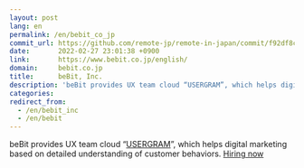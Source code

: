 ```yaml
---
layout: post
lang: en
permalink: /en/bebit_co_jp
commit_url: https://github.com/remote-jp/remote-in-japan/commit/f92df8c6700ff249a17c8c833d9ee7a63286fc02
date:       2022-02-27 23:01:38 +0900
link:       https://www.bebit.co.jp/english/
domain:     bebit.co.jp
title:      beBit, Inc.
description: 'beBit provides UX team cloud “USERGRAM”, which helps digital marketing based on detailed understanding of customer behaviors. Hiring now'
categories: 
redirect_from:
  - /en/bebit_inc
  - /en/bebit
---
```


<p>beBit provides UX team cloud “<a href="https://www.bebit.co.jp/usergram/">USERGRAM</a>”, which helps digital marketing based on detailed understanding of customer behaviors. <a href="https://www.wantedly.com/companies/bebit/projects">Hiring now</a></p>
